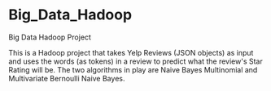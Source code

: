 # Big_Data_Hadoop
Big Data Hadoop Project

This is a Hadoop project that takes Yelp Reviews (JSON objects) as input and uses the words (as tokens) in a review to predict what 
the review's Star Rating will be.  The two algorithms in play are Naive Bayes Multinomial and Multivariate Bernoulli Naive Bayes.
